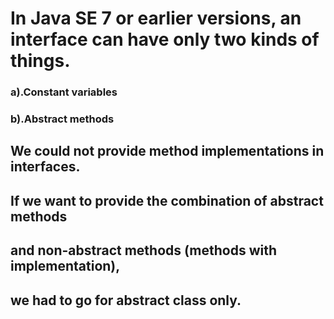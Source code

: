 # In Java SE 7 or earlier versions, an interface can have only two kinds of things.

###	a).Constant variables
###	b).Abstract methods
## We could not provide method implementations in interfaces. 
##	If we want to provide the combination of abstract methods 
##	and non-abstract methods (methods with implementation), 
##	we had to go for abstract class only.